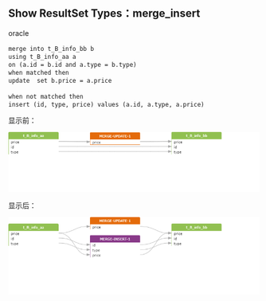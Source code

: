 ## Show ResultSet Types：merge_insert

oracle
```
merge into t_B_info_bb b
using t_B_info_aa a
on (a.id = b.id and a.type = b.type)
when matched then
update  set b.price = a.price

when not matched then
insert (id, type, price) values (a.id, a.type, a.price) 
```


显示前：

![png](../images/rt_merge_insert_01.png) 

显示后：

![png](../images/rt_merge_insert_02.png)